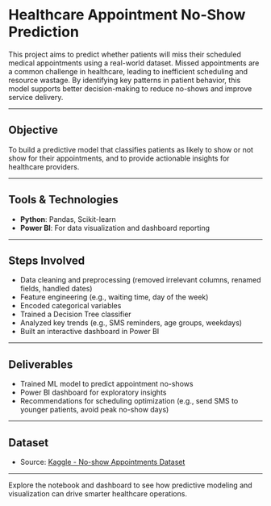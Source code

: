 
#  Healthcare Appointment No-Show Prediction

This project aims to predict whether patients will miss their scheduled medical appointments using a real-world dataset. Missed appointments are a common challenge in healthcare, leading to inefficient scheduling and resource wastage. By identifying key patterns in patient behavior, this model supports better decision-making to reduce no-shows and improve service delivery.

---

##  Objective
To build a predictive model that classifies patients as likely to show or not show for their appointments, and to provide actionable insights for healthcare providers.

---

##  Tools & Technologies
- **Python**: Pandas, Scikit-learn
- **Power BI**: For data visualization and dashboard reporting

---

##  Steps Involved
- Data cleaning and preprocessing (removed irrelevant columns, renamed fields, handled dates)
- Feature engineering (e.g., waiting time, day of the week)
- Encoded categorical variables
- Trained a Decision Tree classifier
- Analyzed key trends (e.g., SMS reminders, age groups, weekdays)
- Built an interactive dashboard in Power BI

---

##  Deliverables
- Trained ML model to predict appointment no-shows
- Power BI dashboard for exploratory insights
- Recommendations for scheduling optimization (e.g., send SMS to younger patients, avoid peak no-show days)

---

##  Dataset
- Source: [Kaggle - No-show Appointments Dataset](https://www.kaggle.com/datasets/joniarroba/noshowappointments)

---

Explore the notebook and dashboard to see how predictive modeling and visualization can drive smarter healthcare operations.
